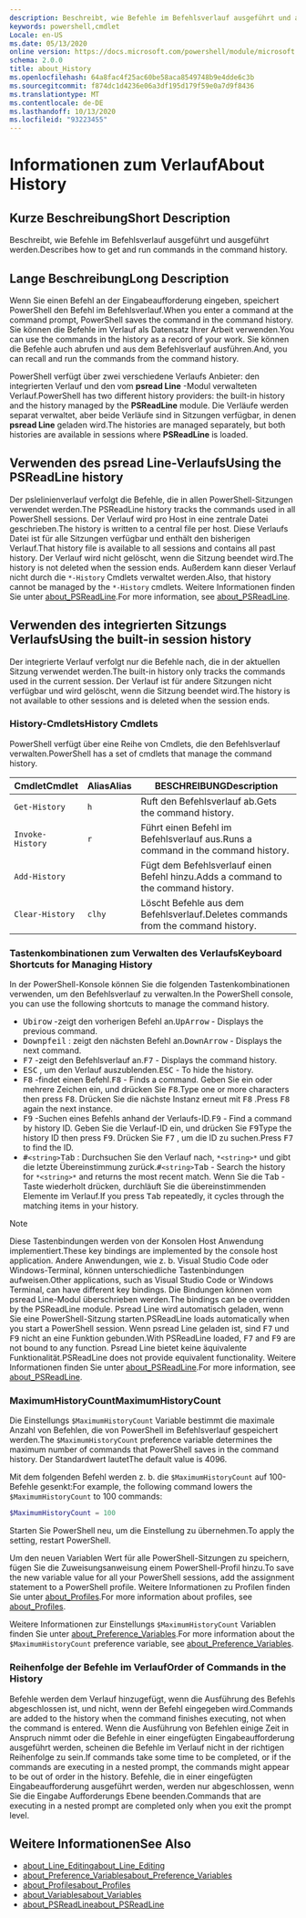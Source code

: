 ```yaml
---
description: Beschreibt, wie Befehle im Befehlsverlauf ausgeführt und ausgeführt werden.
keywords: powershell,cmdlet
Locale: en-US
ms.date: 05/13/2020
online version: https://docs.microsoft.com/powershell/module/microsoft.powershell.core/about/about_history?view=powershell-5.1&WT.mc_id=ps-gethelp
schema: 2.0.0
title: about_History
ms.openlocfilehash: 64a8fac4f25ac60be58aca8549748b9e4dde6c3b
ms.sourcegitcommit: f874dc1d4236e06a3df195d179f59e0a7d9f8436
ms.translationtype: MT
ms.contentlocale: de-DE
ms.lasthandoff: 10/13/2020
ms.locfileid: "93223455"
---
```

# <a name="about-history"></a><span data-ttu-id="0ee1f-104">Informationen zum Verlauf</span><span class="sxs-lookup"><span data-stu-id="0ee1f-104">About History</span></span>

## <a name="short-description"></a><span data-ttu-id="0ee1f-105">Kurze Beschreibung</span><span class="sxs-lookup"><span data-stu-id="0ee1f-105">Short Description</span></span>
<span data-ttu-id="0ee1f-106">Beschreibt, wie Befehle im Befehlsverlauf ausgeführt und ausgeführt werden.</span><span class="sxs-lookup"><span data-stu-id="0ee1f-106">Describes how to get and run commands in the command history.</span></span>

## <a name="long-description"></a><span data-ttu-id="0ee1f-107">Lange Beschreibung</span><span class="sxs-lookup"><span data-stu-id="0ee1f-107">Long Description</span></span>

<span data-ttu-id="0ee1f-108">Wenn Sie einen Befehl an der Eingabeaufforderung eingeben, speichert PowerShell den Befehl im Befehlsverlauf.</span><span class="sxs-lookup"><span data-stu-id="0ee1f-108">When you enter a command at the command prompt, PowerShell saves the command in the command history.</span></span> <span data-ttu-id="0ee1f-109">Sie können die Befehle im Verlauf als Datensatz Ihrer Arbeit verwenden.</span><span class="sxs-lookup"><span data-stu-id="0ee1f-109">You can use the commands in the history as a record of your work.</span></span> <span data-ttu-id="0ee1f-110">Sie können die Befehle auch abrufen und aus dem Befehlsverlauf ausführen.</span><span class="sxs-lookup"><span data-stu-id="0ee1f-110">And, you can recall and run the commands from the command history.</span></span>

<span data-ttu-id="0ee1f-111">PowerShell verfügt über zwei verschiedene Verlaufs Anbieter: den integrierten Verlauf und den vom **psread Line** -Modul verwalteten Verlauf.</span><span class="sxs-lookup"><span data-stu-id="0ee1f-111">PowerShell has two different history providers: the built-in history and the history managed by the **PSReadLine** module.</span></span> <span data-ttu-id="0ee1f-112">Die Verläufe werden separat verwaltet, aber beide Verläufe sind in Sitzungen verfügbar, in denen **psread Line** geladen wird.</span><span class="sxs-lookup"><span data-stu-id="0ee1f-112">The histories are managed separately, but both histories are available in sessions where **PSReadLine** is loaded.</span></span>

## <a name="using-the-psreadline-history"></a><span data-ttu-id="0ee1f-113">Verwenden des psread Line-Verlaufs</span><span class="sxs-lookup"><span data-stu-id="0ee1f-113">Using the PSReadLine history</span></span>

<span data-ttu-id="0ee1f-114">Der pslelinienverlauf verfolgt die Befehle, die in allen PowerShell-Sitzungen verwendet werden.</span><span class="sxs-lookup"><span data-stu-id="0ee1f-114">The PSReadLine history tracks the commands used in all PowerShell sessions.</span></span>
<span data-ttu-id="0ee1f-115">Der Verlauf wird pro Host in eine zentrale Datei geschrieben.</span><span class="sxs-lookup"><span data-stu-id="0ee1f-115">The history is written to a central file per host.</span></span> <span data-ttu-id="0ee1f-116">Diese Verlaufs Datei ist für alle Sitzungen verfügbar und enthält den bisherigen Verlauf.</span><span class="sxs-lookup"><span data-stu-id="0ee1f-116">That history file is available to all sessions and contains all past history.</span></span> <span data-ttu-id="0ee1f-117">Der Verlauf wird nicht gelöscht, wenn die Sitzung beendet wird.</span><span class="sxs-lookup"><span data-stu-id="0ee1f-117">The history is not deleted when the session ends.</span></span> <span data-ttu-id="0ee1f-118">Außerdem kann dieser Verlauf nicht durch die `*-History` Cmdlets verwaltet werden.</span><span class="sxs-lookup"><span data-stu-id="0ee1f-118">Also, that history cannot be managed by the `*-History` cmdlets.</span></span> <span data-ttu-id="0ee1f-119">Weitere Informationen finden Sie unter [about_PSReadLine](../../PSReadLine/About/about_PSReadLine.md).</span><span class="sxs-lookup"><span data-stu-id="0ee1f-119">For more information, see [about_PSReadLine](../../PSReadLine/About/about_PSReadLine.md).</span></span>

## <a name="using-the-built-in-session-history"></a><span data-ttu-id="0ee1f-120">Verwenden des integrierten Sitzungs Verlaufs</span><span class="sxs-lookup"><span data-stu-id="0ee1f-120">Using the built-in session history</span></span>

<span data-ttu-id="0ee1f-121">Der integrierte Verlauf verfolgt nur die Befehle nach, die in der aktuellen Sitzung verwendet werden.</span><span class="sxs-lookup"><span data-stu-id="0ee1f-121">The built-in history only tracks the commands used in the current session.</span></span> <span data-ttu-id="0ee1f-122">Der Verlauf ist für andere Sitzungen nicht verfügbar und wird gelöscht, wenn die Sitzung beendet wird.</span><span class="sxs-lookup"><span data-stu-id="0ee1f-122">The history is not available to other sessions and is deleted when the session ends.</span></span>

### <a name="history-cmdlets"></a><span data-ttu-id="0ee1f-123">History-Cmdlets</span><span class="sxs-lookup"><span data-stu-id="0ee1f-123">History Cmdlets</span></span>

<span data-ttu-id="0ee1f-124">PowerShell verfügt über eine Reihe von Cmdlets, die den Befehlsverlauf verwalten.</span><span class="sxs-lookup"><span data-stu-id="0ee1f-124">PowerShell has a set of cmdlets that manage the command history.</span></span>

| <span data-ttu-id="0ee1f-125">Cmdlet</span><span class="sxs-lookup"><span data-stu-id="0ee1f-125">Cmdlet</span></span>           | <span data-ttu-id="0ee1f-126">Alias</span><span class="sxs-lookup"><span data-stu-id="0ee1f-126">Alias</span></span>  | <span data-ttu-id="0ee1f-127">BESCHREIBUNG</span><span class="sxs-lookup"><span data-stu-id="0ee1f-127">Description</span></span>                                |
| ---------------- | ------ | ------------------------------------------ |
| `Get-History`    | `h`    | <span data-ttu-id="0ee1f-128">Ruft den Befehlsverlauf ab.</span><span class="sxs-lookup"><span data-stu-id="0ee1f-128">Gets the command history.</span></span>                  |
| `Invoke-History` | `r`    | <span data-ttu-id="0ee1f-129">Führt einen Befehl im Befehlsverlauf aus.</span><span class="sxs-lookup"><span data-stu-id="0ee1f-129">Runs a command in the command history.</span></span>     |
| `Add-History`    |        | <span data-ttu-id="0ee1f-130">Fügt dem Befehlsverlauf einen Befehl hinzu.</span><span class="sxs-lookup"><span data-stu-id="0ee1f-130">Adds a command to the command history.</span></span>     |
| `Clear-History`  | `clhy` | <span data-ttu-id="0ee1f-131">Löscht Befehle aus dem Befehlsverlauf.</span><span class="sxs-lookup"><span data-stu-id="0ee1f-131">Deletes commands from the command history.</span></span> |

### <a name="keyboard-shortcuts-for-managing-history"></a><span data-ttu-id="0ee1f-132">Tastenkombinationen zum Verwalten des Verlaufs</span><span class="sxs-lookup"><span data-stu-id="0ee1f-132">Keyboard Shortcuts for Managing History</span></span>

<span data-ttu-id="0ee1f-133">In der PowerShell-Konsole können Sie die folgenden Tastenkombinationen verwenden, um den Befehlsverlauf zu verwalten.</span><span class="sxs-lookup"><span data-stu-id="0ee1f-133">In the PowerShell console, you can use the following shortcuts to manage the command history.</span></span>

- <span data-ttu-id="0ee1f-134"><kbd>Ubirow</kbd> -zeigt den vorherigen Befehl an.</span><span class="sxs-lookup"><span data-stu-id="0ee1f-134"><kbd>UpArrow</kbd> - Displays the previous command.</span></span>
- <span data-ttu-id="0ee1f-135"><kbd>Downpfeil</kbd> : zeigt den nächsten Befehl an.</span><span class="sxs-lookup"><span data-stu-id="0ee1f-135"><kbd>DownArrow</kbd> - Displays the next command.</span></span>
- <span data-ttu-id="0ee1f-136"><kbd>F7</kbd> -zeigt den Befehlsverlauf an.</span><span class="sxs-lookup"><span data-stu-id="0ee1f-136"><kbd>F7</kbd> - Displays the command history.</span></span>
- <span data-ttu-id="0ee1f-137"><kbd>ESC</kbd> , um den Verlauf auszublenden.</span><span class="sxs-lookup"><span data-stu-id="0ee1f-137"><kbd>ESC</kbd> - To hide the history.</span></span>
- <span data-ttu-id="0ee1f-138"><kbd>F8</kbd> -findet einen Befehl.</span><span class="sxs-lookup"><span data-stu-id="0ee1f-138"><kbd>F8</kbd> - Finds a command.</span></span> <span data-ttu-id="0ee1f-139">Geben Sie ein oder mehrere Zeichen ein, und drücken Sie <kbd>F8</kbd>.</span><span class="sxs-lookup"><span data-stu-id="0ee1f-139">Type one or more characters then press <kbd>F8</kbd>.</span></span> <span data-ttu-id="0ee1f-140">Drücken Sie die nächste Instanz erneut mit <kbd>F8</kbd> .</span><span class="sxs-lookup"><span data-stu-id="0ee1f-140">Press <kbd>F8</kbd> again the next instance.</span></span>
- <span data-ttu-id="0ee1f-141"><kbd>F9</kbd> -Suchen eines Befehls anhand der Verlaufs-ID.</span><span class="sxs-lookup"><span data-stu-id="0ee1f-141"><kbd>F9</kbd> - Find a command by history ID.</span></span> <span data-ttu-id="0ee1f-142">Geben Sie die Verlauf-ID ein, und drücken Sie <kbd>F9</kbd></span><span class="sxs-lookup"><span data-stu-id="0ee1f-142">Type the history ID then press <kbd>F9</kbd>.</span></span> <span data-ttu-id="0ee1f-143">Drücken Sie <kbd>F7</kbd> , um die ID zu suchen.</span><span class="sxs-lookup"><span data-stu-id="0ee1f-143">Press <kbd>F7</kbd> to find the ID.</span></span>
- <span data-ttu-id="0ee1f-144"><kbd>#</kbd>`<string>`</kbd><kbd>Tab</kbd> : Durchsuchen Sie den Verlauf nach, `*<string>*` und gibt die letzte Übereinstimmung zurück.</span><span class="sxs-lookup"><span data-stu-id="0ee1f-144"><kbd>#</kbd>`<string>`</kbd><kbd>Tab</kbd> - Search the history for `*<string>*` and returns the most recent match.</span></span> <span data-ttu-id="0ee1f-145">Wenn Sie die <kbd>Tab</kbd> -Taste wiederholt drücken, durchläuft Sie die übereinstimmenden Elemente im Verlauf.</span><span class="sxs-lookup"><span data-stu-id="0ee1f-145">If you press <kbd>Tab</kbd> repeatedly, it cycles through the matching items in your history.</span></span>

> [!NOTE]
> <span data-ttu-id="0ee1f-146">Diese Tastenbindungen werden von der Konsolen Host Anwendung implementiert.</span><span class="sxs-lookup"><span data-stu-id="0ee1f-146">These key bindings are implemented by the console host application.</span></span> <span data-ttu-id="0ee1f-147">Andere Anwendungen, wie z. b. Visual Studio Code oder Windows-Terminal, können unterschiedliche Tastenbindungen aufweisen.</span><span class="sxs-lookup"><span data-stu-id="0ee1f-147">Other applications, such as Visual Studio Code or Windows Terminal, can have different key bindings.</span></span> <span data-ttu-id="0ee1f-148">Die Bindungen können vom psread Line-Modul überschrieben werden.</span><span class="sxs-lookup"><span data-stu-id="0ee1f-148">The bindings can be overridden by the PSReadLine module.</span></span> <span data-ttu-id="0ee1f-149">Psread Line wird automatisch geladen, wenn Sie eine PowerShell-Sitzung starten.</span><span class="sxs-lookup"><span data-stu-id="0ee1f-149">PSReadLine loads automatically when you start a PowerShell session.</span></span>
> <span data-ttu-id="0ee1f-150">Wenn psread Line geladen ist, sind <kbd>F7</kbd> und <kbd>F9</kbd> nicht an eine Funktion gebunden.</span><span class="sxs-lookup"><span data-stu-id="0ee1f-150">With PSReadLine loaded, <kbd>F7</kbd> and <kbd>F9</kbd> are not bound to any function.</span></span> <span data-ttu-id="0ee1f-151">Psread Line bietet keine äquivalente Funktionalität.</span><span class="sxs-lookup"><span data-stu-id="0ee1f-151">PSReadLine does not provide equivalent functionality.</span></span> <span data-ttu-id="0ee1f-152">Weitere Informationen finden Sie unter [about_PSReadLine](../../PSReadLine/About/about_PSReadLine.md).</span><span class="sxs-lookup"><span data-stu-id="0ee1f-152">For more information, see [about_PSReadLine](../../PSReadLine/About/about_PSReadLine.md).</span></span>

### <a name="maximumhistorycount"></a><span data-ttu-id="0ee1f-153">MaximumHistoryCount</span><span class="sxs-lookup"><span data-stu-id="0ee1f-153">MaximumHistoryCount</span></span>

<span data-ttu-id="0ee1f-154">Die Einstellungs `$MaximumHistoryCount` Variable bestimmt die maximale Anzahl von Befehlen, die von PowerShell im Befehlsverlauf gespeichert werden.</span><span class="sxs-lookup"><span data-stu-id="0ee1f-154">The `$MaximumHistoryCount` preference variable determines the maximum number of commands that PowerShell saves in the command history.</span></span> <span data-ttu-id="0ee1f-155">Der Standardwert lautet</span><span class="sxs-lookup"><span data-stu-id="0ee1f-155">The default value is</span></span>
4096.

<span data-ttu-id="0ee1f-156">Mit dem folgenden Befehl werden z. b. die `$MaximumHistoryCount` auf 100-Befehle gesenkt:</span><span class="sxs-lookup"><span data-stu-id="0ee1f-156">For example, the following command lowers the `$MaximumHistoryCount` to 100 commands:</span></span>

```powershell
$MaximumHistoryCount = 100
```

<span data-ttu-id="0ee1f-157">Starten Sie PowerShell neu, um die Einstellung zu übernehmen.</span><span class="sxs-lookup"><span data-stu-id="0ee1f-157">To apply the setting, restart PowerShell.</span></span>

<span data-ttu-id="0ee1f-158">Um den neuen Variablen Wert für alle PowerShell-Sitzungen zu speichern, fügen Sie die Zuweisungsanweisung einem PowerShell-Profil hinzu.</span><span class="sxs-lookup"><span data-stu-id="0ee1f-158">To save the new variable value for all your PowerShell sessions, add the assignment statement to a PowerShell profile.</span></span> <span data-ttu-id="0ee1f-159">Weitere Informationen zu Profilen finden Sie unter [about_Profiles](about_Profiles.md).</span><span class="sxs-lookup"><span data-stu-id="0ee1f-159">For more information about profiles, see [about_Profiles](about_Profiles.md).</span></span>

<span data-ttu-id="0ee1f-160">Weitere Informationen zur Einstellungs `$MaximumHistoryCount` Variablen finden Sie unter [about_Preference_Variables](about_Preference_Variables.md).</span><span class="sxs-lookup"><span data-stu-id="0ee1f-160">For more information about the `$MaximumHistoryCount` preference variable, see [about_Preference_Variables](about_Preference_Variables.md).</span></span>

### <a name="order-of-commands-in-the-history"></a><span data-ttu-id="0ee1f-161">Reihenfolge der Befehle im Verlauf</span><span class="sxs-lookup"><span data-stu-id="0ee1f-161">Order of Commands in the History</span></span>

<span data-ttu-id="0ee1f-162">Befehle werden dem Verlauf hinzugefügt, wenn die Ausführung des Befehls abgeschlossen ist, und nicht, wenn der Befehl eingegeben wird.</span><span class="sxs-lookup"><span data-stu-id="0ee1f-162">Commands are added to the history when the command finishes executing, not when the command is entered.</span></span> <span data-ttu-id="0ee1f-163">Wenn die Ausführung von Befehlen einige Zeit in Anspruch nimmt oder die Befehle in einer eingefügten Eingabeaufforderung ausgeführt werden, scheinen die Befehle im Verlauf nicht in der richtigen Reihenfolge zu sein.</span><span class="sxs-lookup"><span data-stu-id="0ee1f-163">If commands take some time to be completed, or if the commands are executing in a nested prompt, the commands might appear to be out of order in the history.</span></span> <span data-ttu-id="0ee1f-164">Befehle, die in einer eingefügten Eingabeaufforderung ausgeführt werden, werden nur abgeschlossen, wenn Sie die Eingabe Aufforderungs Ebene beenden.</span><span class="sxs-lookup"><span data-stu-id="0ee1f-164">Commands that are executing in a nested prompt are completed only when you exit the prompt level.</span></span>

## <a name="see-also"></a><span data-ttu-id="0ee1f-165">Weitere Informationen</span><span class="sxs-lookup"><span data-stu-id="0ee1f-165">See Also</span></span>

- [<span data-ttu-id="0ee1f-166">about_Line_Editing</span><span class="sxs-lookup"><span data-stu-id="0ee1f-166">about_Line_Editing</span></span>](about_Line_Editing.md)
- [<span data-ttu-id="0ee1f-167">about_Preference_Variables</span><span class="sxs-lookup"><span data-stu-id="0ee1f-167">about_Preference_Variables</span></span>](about_Preference_Variables.md)
- [<span data-ttu-id="0ee1f-168">about_Profiles</span><span class="sxs-lookup"><span data-stu-id="0ee1f-168">about_Profiles</span></span>](about_Profiles.md)
- [<span data-ttu-id="0ee1f-169">about_Variables</span><span class="sxs-lookup"><span data-stu-id="0ee1f-169">about_Variables</span></span>](about_Variables.md)
- [<span data-ttu-id="0ee1f-170">about_PSReadLine</span><span class="sxs-lookup"><span data-stu-id="0ee1f-170">about_PSReadLine</span></span>](../../PSReadLine/About/about_PSReadLine.md)
